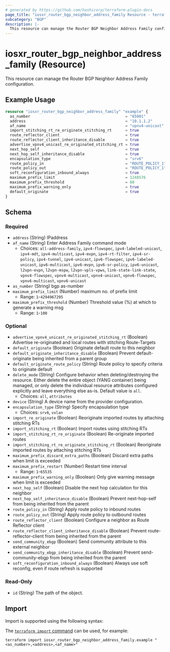 ```yaml
---
# generated by https://github.com/hashicorp/terraform-plugin-docs
page_title: "iosxr_router_bgp_neighbor_address_family Resource - terraform-provider-iosxr"
subcategory: "BGP"
description: |-
  This resource can manage the Router BGP Neighbor Address Family configuration.
---
```


# iosxr_router_bgp_neighbor_address_family (Resource)

This resource can manage the Router BGP Neighbor Address Family configuration.

## Example Usage

```terraform
resource "iosxr_router_bgp_neighbor_address_family" "example" {
  as_number                                          = "65001"
  address                                            = "10.1.1.2"
  af_name                                            = "vpnv4-unicast"
  import_stitching_rt_re_originate_stitching_rt      = true
  route_reflector_client                             = true
  route_reflector_client_inheritance_disable         = true
  advertise_vpnv4_unicast_re_originated_stitching_rt = true
  next_hop_self                                      = true
  next_hop_self_inheritance_disable                  = true
  encapsulation_type                                 = "srv6"
  route_policy_in                                    = "ROUTE_POLICY_1"
  route_policy_out                                   = "ROUTE_POLICY_1"
  soft_reconfiguration_inbound_always                = true
  maximum_prefix_limit                               = 1248576
  maximum_prefix_threshold                           = 80
  maximum_prefix_warning_only                        = true
  default_originate                                  = true
}
```

<!-- schema generated by tfplugindocs -->
## Schema

### Required

- `address` (String) IPaddress
- `af_name` (String) Enter Address Family command mode
  - Choices: `all-address-family`, `ipv4-flowspec`, `ipv4-labeled-unicast`, `ipv4-mdt`, `ipv4-multicast`, `ipv4-mvpn`, `ipv4-rt-filter`, `ipv4-sr-policy`, `ipv4-tunnel`, `ipv4-unicast`, `ipv6-flowspec`, `ipv6-labeled-unicast`, `ipv6-multicast`, `ipv6-mvpn`, `ipv6-sr-policy`, `ipv6-unicast`, `l2vpn-evpn`, `l2vpn-mspw`, `l2vpn-vpls-vpws`, `link-state-link-state`, `vpnv4-flowspec`, `vpnv4-multicast`, `vpnv4-unicast`, `vpnv6-flowspec`, `vpnv6-multicast`, `vpnv6-unicast`
- `as_number` (String) bgp as-number
- `maximum_prefix_limit` (Number) maximum no. of prefix limit
  - Range: `1`-`4294967295`
- `maximum_prefix_threshold` (Number) Threshold value (%) at which to generate a warning msg
  - Range: `1`-`100`

### Optional

- `advertise_vpnv4_unicast_re_originated_stitching_rt` (Boolean) Advertise re-originated and local routes with stitching Route-Targets
- `default_originate` (Boolean) Originate default route to this neighbor
- `default_originate_inheritance_disable` (Boolean) Prevent default-originate being inherited from a parent group
- `default_originate_route_policy` (String) Route policy to specify criteria to originate default
- `delete_mode` (String) Configure behavior when deleting/destroying the resource. Either delete the entire object (YANG container) being managed, or only delete the individual resource attributes configured explicitly and leave everything else as-is. Default value is `all`.
  - Choices: `all`, `attributes`
- `device` (String) A device name from the provider configuration.
- `encapsulation_type` (String) Specify encapsulation type
  - Choices: `srv6`, `vxlan`
- `import_re_originate` (Boolean) Reoriginate imported routes by attaching stitching RTs
- `import_stitching_rt` (Boolean) Import routes using stitching RTs
- `import_stitching_rt_re_originate` (Boolean) Re-originate imported routes
- `import_stitching_rt_re_originate_stitching_rt` (Boolean) Reoriginate imported routes by attaching stitching RTs
- `maximum_prefix_discard_extra_paths` (Boolean) Discard extra paths when limit is exceeded
- `maximum_prefix_restart` (Number) Restart time interval
  - Range: `1`-`65535`
- `maximum_prefix_warning_only` (Boolean) Only give warning message when limit is exceeded
- `next_hop_self` (Boolean) Disable the next hop calculation for this neighbor
- `next_hop_self_inheritance_disable` (Boolean) Prevent next-hop-self from being inherited from the parent
- `route_policy_in` (String) Apply route policy to inbound routes
- `route_policy_out` (String) Apply route policy to outbound routes
- `route_reflector_client` (Boolean) Configure a neighbor as Route Reflector client
- `route_reflector_client_inheritance_disable` (Boolean) Prevent route-reflector-client from being inherited from the parent
- `send_community_ebgp` (Boolean) Send community attribute to this external neighbor
- `send_community_ebgp_inheritance_disable` (Boolean) Prevent send-community-ebgp from being inherited from the parent
- `soft_reconfiguration_inbound_always` (Boolean) Always use soft reconfig, even if route refresh is supported

### Read-Only

- `id` (String) The path of the object.

## Import

Import is supported using the following syntax:

The [`terraform import` command](https://developer.hashicorp.com/terraform/cli/commands/import) can be used, for example:

```shell
terraform import iosxr_router_bgp_neighbor_address_family.example "<as_number>,<address>,<af_name>"
```
